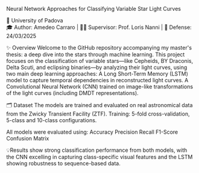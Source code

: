 Neural Network Approaches for Classifying Variable Star Light Curves

📍 University of Padova  
🎓 Author: Amedeo Carraro | 👨‍🏫 Supervisor: Prof. Loris Nanni | 📅 Defense: 24/03/2025


✨ Overview
Welcome to the GitHub repository accompanying my master's thesis: a deep dive into the stars through machine learning. 
This project focuses on the classification of variable stars—like Cepheids, BY Draconis, Delta Scuti, and eclipsing binaries—by analyzing their light curves, using two main deep learning approaches:
A Long Short-Term Memory (LSTM) model to capture temporal dependencies in reconstructed light curves.
A Convolutional Neural Network (CNN) trained on image-like transformations of the light curves (including DMDT representations).

🗂 Dataset
The models are trained and evaluated on real astronomical data from the Zwicky Transient Facility (ZTF).
Training: 5-fold cross-validation, 5-class and 10-class configurations.

All models were evaluated using:
Accuracy
Precision
Recall
F1-Score
Confusion Matrix

💡Results show strong classification performance from both models, with the CNN excelling in capturing class-specific visual features and the LSTM showing robustness to sequence-based data.
